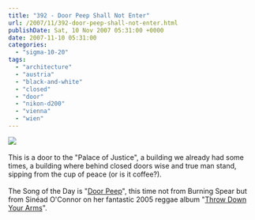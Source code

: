 ```yaml
---
title: "392 - Door Peep Shall Not Enter"
url: /2007/11/392-door-peep-shall-not-enter.html
publishDate: Sat, 10 Nov 2007 05:31:00 +0000
date: 2007-11-10 05:31:00
categories: 
  - "sigma-10-20"
tags: 
  - "architecture"
  - "austria"
  - "black-and-white"
  - "closed"
  - "door"
  - "nikon-d200"
  - "vienna"
  - "wien"
---
```

<a href="https://d25zfm9zpd7gm5.cloudfront.net/1200x1200/2007/20071109_080519_ps_bw.jpg" target="_blank"><img src="https://d25zfm9zpd7gm5.cloudfront.net/0600x0600/2007/20071109_080519_ps_bw.jpg"/></a><br/><br/>This is a door to the "Palace of Justice", a building we already had some times, a building where behind closed doors wise and true man stand, sipping from the cup of peace (or is it coffee?).<br/><br/>The Song of the Day is "<a href="http://www.lyricstime.com/burning-spear-door-peep-lyrics.html" target="_blank">Door Peep</a>", this time not from Burning Spear but from Sinéad O'Connor on her fantastic 2005 reggae album "<a href="http://www.amazon.com/Throw-Down-Your-Sinéad-OConnor/dp/B000B6D6TU" target="_blank">Throw Down Your Arms</a>".
